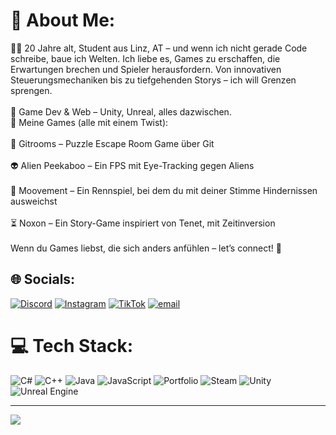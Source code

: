 # 💫 About Me:
👨‍🎓 20 Jahre alt, Student aus Linz, AT – und wenn ich nicht gerade Code schreibe, baue ich Welten. Ich liebe es, Games zu erschaffen, die Erwartungen brechen und Spieler herausfordern. Von innovativen Steuerungsmechaniken bis zu tiefgehenden Storys – ich will Grenzen sprengen.<br><br>🔹 Game Dev & Web – Unity, Unreal, alles dazwischen.<br>🔹 Meine Games (alle mit einem Twist):<br><br>🧩 Gitrooms – Puzzle Escape Room Game über Git<br><br>👽 Alien Peekaboo – Ein FPS mit Eye-Tracking gegen Aliens<br><br>🎤 Moovement – Ein Rennspiel, bei dem du mit deiner Stimme Hindernissen ausweichst<br><br>⏳ Noxon – Ein Story-Game inspiriert von Tenet, mit Zeitinversion<br><br>Wenn du Games liebst, die sich anders anfühlen – let’s connect! 🚀


## 🌐 Socials:
[![Discord](https://img.shields.io/badge/Discord-%237289DA.svg?logo=discord&logoColor=white)](https://discord.gg/.julizzi) [![Instagram](https://img.shields.io/badge/Instagram-%23E4405F.svg?logo=Instagram&logoColor=white)](https://instagram.com/julihdr) [![TikTok](https://img.shields.io/badge/TikTok-%23000000.svg?logo=TikTok&logoColor=white)](https://tiktok.com/@julihdr) [![email](https://img.shields.io/badge/Email-D14836?logo=gmail&logoColor=white)](mailto:haider.julian21@gmail.com) 

# 💻 Tech Stack:
![C#](https://img.shields.io/badge/c%23-%23239120.svg?style=for-the-badge&logo=csharp&logoColor=white) ![C++](https://img.shields.io/badge/c++-%2300599C.svg?style=for-the-badge&logo=c%2B%2B&logoColor=white) ![Java](https://img.shields.io/badge/java-%23ED8B00.svg?style=for-the-badge&logo=openjdk&logoColor=white) ![JavaScript](https://img.shields.io/badge/javascript-%23323330.svg?style=for-the-badge&logo=javascript&logoColor=%23F7DF1E) ![Portfolio](https://img.shields.io/badge/Portfolio-%23000000.svg?style=for-the-badge&logo=firefox&logoColor=#FF7139) ![Steam](https://img.shields.io/badge/steam-%23000000.svg?style=for-the-badge&logo=steam&logoColor=white) ![Unity](https://img.shields.io/badge/unity-%23000000.svg?style=for-the-badge&logo=unity&logoColor=white) ![Unreal Engine](https://img.shields.io/badge/unrealengine-%23313131.svg?style=for-the-badge&logo=unrealengine&logoColor=white)

---
[![](https://visitcount.itsvg.in/api?id=julihdr&icon=0&color=0)](https://visitcount.itsvg.in)

<!-- Proudly created with GPRM ( https://gprm.itsvg.in ) -->
